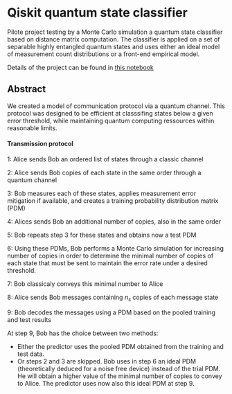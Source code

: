 # Qiskit quantum state classifier
Pilote project testing by a Monte Carlo simulation a quantum state classifier based on distance matrix computation. The classifier is applied on a set of separable highly entangled quantum states and uses either an ideal model of measurement count distributions or a front-end empirical model.

Details of the project can be found in [this notebook](https://github.com/Monte-Carlo-quantum-state-classifier/blog-quantum-state-classifier/blob/gh-pages/1_project_description.ipynb)

## Abstract

We created a model of communication protocol via a quantum channel. This protocol was designed to be efficient at classsifing states below a given error threshold, while maintaining quantum computing ressources within reasonable limits.

#### Transmission protocol



1: Alice sends Bob an ordered list of states through a classic channel

2: Alice sends Bob copies of each state in the same order through a quantum channel

3: Bob measures each of these states, applies measurement error mitigation if available, and creates a training probability distribution matrix (PDM)

4: Alices sends Bob an additional number of copies, also in the same order

5: Bob repeats step 3 for these states and obtains now a test PDM 

6: Using these PDMs, Bob performs a Monte Carlo simulation for increasing number of copies in order to determine  the minimal number of copies of each state that must be sent to maintain the error rate under a desired threshold. 

7: Bob classicaly conveys this minimal number to Alice

8: Alice sends Bob messages containing $n_s$ copies of each message state

9: Bob decodes the messages using a PDM based on the pooled training and test results


At step 9, Bob has the choice between two methods:
- Either the predictor uses the pooled PDM obtained from the training and test data. 
- Or steps 2 and 3 are skipped. Bob uses in step 6 an ideal PDM (theoretically deduced for a noise free device) instead of the trial PDM. He will obtain a higher value of the minimal number of copies to convey to Alice. The predictor uses now also this ideal PDM at step 9.

